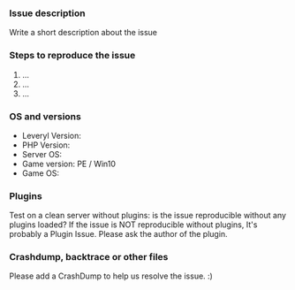 <!--
RULES:
 - Make sure that you are using the latest supported version before opening an issue.
 - Test it on a clean test server, WITHOUT PLUGINS, to see if the issue still occurs. If not then it may be a plugin issue. Please also indicate the result of such tests.
 - Search the issue tracker to check if anyone has already reported it, to avoid needlessly creating duplicate issues. Make sure you also check closed issues, as an issue you think is valid may already have been resolved.
 - If your issue is related to a plugin, do not report here, contact the plugin's original author instead.
 - Support requests are not bugs. Issues such as "How do I do this" are not bugs and will be closed. If you need help, please see here and do not misuse our issue tracker.
 - No generic titles such as "Question", "Help", "Crash Report" etc. A good issue report provides a quick summary in the title. If you just got a crash report but you don't understand it, please look for a line starting with Message. It summarizes the bug.
 - Information must be provided in the issue body, not in the title. No tags like [BUG] are allowed in the title, including [SOLVED] for solved issues.
 - To express appreciation, objection, confusion or other supported reactions on pull requests, issues or comments on them, use GitHub reactions rather than posting an individual comment with an emoji only. This helps keeping the issue/pull request conversation clean and readable.

-->
### Issue description
Write a short description about the issue

### Steps to reproduce the issue
1. ...
2. ...
3. ...

### OS and versions
* Leveryl Version:
* PHP Version:
* Server OS:
* Game version: PE / Win10
* Game OS: 

### Plugins
Test on a clean server without plugins: is the issue reproducible without any plugins loaded?
If the issue is NOT reproducible without plugins, It's probably a Plugin Issue. Please ask the author of the plugin.

### Crashdump, backtrace or other files
Please add a CrashDump to help us resolve the issue. :)
